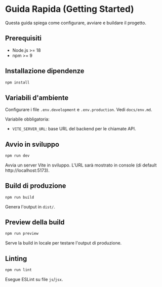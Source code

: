# Guida Rapida (Getting Started)

Questa guida spiega come configurare, avviare e buildare il progetto.

## Prerequisiti
- Node.js >= 18
- npm >= 9

## Installazione dipendenze
```bash
npm install
```

## Variabili d'ambiente
Configurare i file `.env.development` e `.env.production`. Vedi `docs/env.md`.

Variabile obbligatoria:
- `VITE_SERVER_URL`: base URL del backend per le chiamate API.

## Avvio in sviluppo
```bash
npm run dev
```
Avvia un server Vite in sviluppo. L'URL sarà mostrato in console (di default http://localhost:5173).

## Build di produzione
```bash
npm run build
```
Genera l'output in `dist/`.

## Preview della build
```bash
npm run preview
```
Serve la build in locale per testare l'output di produzione.

## Linting
```bash
npm run lint
```
Esegue ESLint su file `js`/`jsx`.
